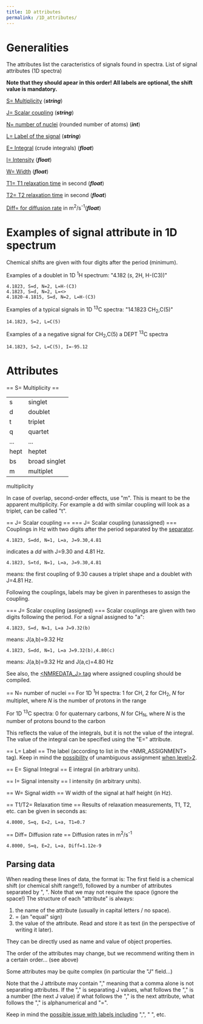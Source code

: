 ```yaml
---
title: 1D attributes
permalink: /1D_attributes/
---
```


Generalities
============

The attributes list the caracteristics of signals found in spectra. List
of signal attributes (1D spectra)

**Note that they should apear in this order! All labels are optional,
the shift value is mandatory.**

[S= Multiplicity](/#S=_Multiplicity "wikilink") (***string***)

[J= Scalar coupling](/#J=_Scalar_coupling "wikilink") (***string***)

[N= number of nuclei](/#N=_number_of_nuclei "wikilink") (rounded number of atoms) (***int***)

[L= Label of the signal](/#L=_Label "wikilink") (***string***)

[E= Integral](/#E=_Signal_Integral "wikilink") (crude integrals) (***float***)

[I= Intensity](/#I=_Signal_intensity "wikilink") (***float***)

[W= Width](/#W"=_Signal_width "wikilink") (***float***)

[T1= T1 relaxation time](/#T1/T2=_Relaxation_time "wikilink") in second (***float***)

[T2= T2 relaxation time](/#T1/T2=_Relaxation_time "wikilink") in second (***float***)

[Diff= for diffusion rate](/#Diff=_Diffusion_rate "wikilink") in m<sup>2</sup>/s<sup>-1</sup>(***float***)

Examples of signal attribute in 1D spectrum
===========================================

Chemical shifts are given with four digits after the period (minimum).

Examples of a doublet in 1D <sup>1</sup>H spectrum: "4.182 (*s*, 2H,
H-(C3))"

````
4.1823, S=d, N=2, L=H-(C3)
4.1823, S=d, N=2, L=<>
4.1820-4.1815, S=d, N=2, L=H-(C3)
````

Examples of a typical signals in 1D <sup>13</sup>C spectra: "14.1823
CH<sub>2</sub>,C(5)"

`14.1823, S=2, L=C(5) `

Examples of a a negative signal for CH<sub>2</sub>,C(5) a DEPT
<sup>13</sup>C spectra

`14.1823, S=2, L=C(5), I=-95.12`

Attributes
==========

== S= Multiplicity ==

|      |               |
|------|---------------|
| s    | singlet       |
| d    | doublet       |
| t    | triplet       |
| q    | quartet       |
| ...  | ...           |
| hept | heptet        |
| bs   | broad singlet |
| m    | multiplet     |

multiplicity

In case of overlap, second-order effects, use "m". This is meant to be
the apparent multiplicity. For example a dd with similar coupling will
look as a triplet, can be called "t".

== J= Scalar coupling == === J= Scalar coupling (unassigned) ===
Couplings in Hz with two digits after the period separated by the
[separator](/separator "wikilink").

`4.1823, S=dd, N=1, L=a, J=9.30,4.81`

indicates a *dd* with J=9.30 and 4.81 Hz.

`4.1823, S=td, N=1, L=a, J=9.30,4.81 `

means: the first coupling of 9.30 causes a triplet shape and a doublet
with J=4.81 Hz.

Following the couplings, labels may be given in parentheses to assign
the coupling.

=== J= Scalar coupling (assigned) === Scalar couplings are given with
two digits following the period. For a signal assigned to "a":

`4.1823, S=d, N=1, L=a J=9.32(b) `

means: J(a,b)=9.32 Hz

`4.1823, S=dd, N=1, L=a J=9.32(b),4.80(c) `

means: J(a,b)=9.32 Hz and J(a,c)=4.80 Hz

See also, the [<NMREDATA_J>
tag](/NMReDATA_tag_format#.3CNMREDATA_J.3E "wikilink") where assigned
coupling should be compiled.

== N= number of nuclei == For 1D <sup>1</sup>H spectra: 1 for CH, 2 for
CH<sub>2</sub>, *N* for multiplet, where *N* is the number of protons in
the range

For 1D <sup>13</sup>C spectra: 0 for quaternary carbons, *N* for
CH<sub>*N*</sub>, where *N* is the number of protons bound to the carbon

This reflects the value of the integrals, but it is not the value of the
integral. The value of the integral can be specified using the "E="
attribute.

== L= Label == The label (according to list in the <NMR_ASSIGNMENT>
tag). Keep in mind the
[possibility](/NMReDATA_tag_format#Ambiguous_assignment_of_signals_.28ONLY_WITH_LEVEL.3E0.29 "wikilink")
of unambiguous assignment [when
level\>2](/NMReDATA_tag_format#.3CNMREDATA_LEVEL.3E "wikilink").

== E= Signal Integral == E integral (in arbitrary units).

== I= Signal intensity == I intensity (in arbitrary units).

== W= Signal width == W width of the signal at half height (in Hz).

== T1/T2= Relaxation time == Results of relaxation measurements, T1, T2,
etc. can be given in seconds as:

`4.8000, S=q, E=2, L=a, T1=0.7`

== Diff= Diffusion rate == Diffusion rates in
m<sup>2</sup>/s<sup>-1</sup>

`4.8000, S=q, E=2, L=a, Diff=1.12e-9`

Parsing data
------------

When reading these lines of data, the format is: The first field is a
chemical shift (or chemical shift range!!), followed by a number of
attributes separated by ", ". Note that we may not require the space
(ignore the space!) The structure of each "attribute" is always:

1.  the name of the attribute (usually in capital letters / no space).
2.  = (an "equal" sign)
3.  the value of the attribute. Read and store it as text (in the
    perspective of writing it later).

They can be directly used as name and value of object properties.

The order of the attributes may change, but we recommend writing them in
a certain order... (see above)

Some attributes may be quite complex (in particular the "J" field...)

Note that the J attribute may contain "," meaning that a comma alone is
not separating attributes. If the "," is separating J values, what
follows the "," is a number (the next J value) if what follows the ","
is the next attribute, what follows the "," is alphanumerical and "=".

Keep in mind the [possible issue with labels
including](/NMReDATA_tag_format#Labels_including_comma_or_other_special_characters "wikilink")
",", " ", etc.